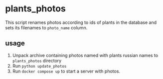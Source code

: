 # plants_photos

This script renames photos according to ids of plants in the database and sets its filenames to `photo_name` column.

## usage

1. Unpack archive containing photos named with plants russian names to `plants_photos` directory
2. Run `python update_photos`
3. Run `docker compose up` to start a server with photos.
